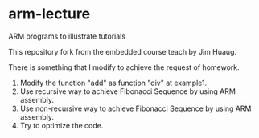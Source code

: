 # arm-lecture
ARM programs to illustrate tutorials

This repository fork from the embedded course teach by Jim Huaug. 

There is something that I modify to achieve the request of homework.
1. Modify the function "add" as function "div" at example1.
2. Use recursive way to achieve Fibonacci Sequence by using ARM assembly.
3. Use non-recursive way to achieve Fibonacci Sequence by using ARM assembly.
4. Try to optimize the code.
